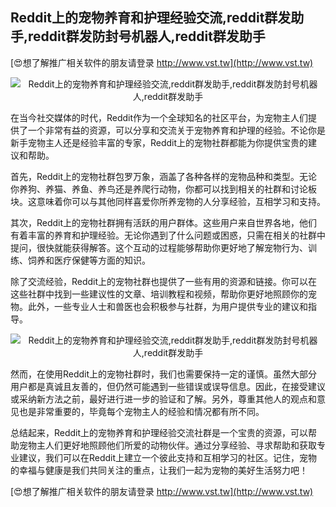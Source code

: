 ## **Reddit上的宠物养育和护理经验交流,reddit群发助手,reddit群发防封号机器人,reddit群发助手**

[😍想了解推广相关软件的朋友请登录 http://www.vst.tw](http://www.vst.tw)

 <center><img src="https://vst.tw/MP4/tuiguang/png/3.png" alt="Reddit上的宠物养育和护理经验交流,reddit群发助手,reddit群发防封号机器人,reddit群发助手"></center>

在当今社交媒体的时代，Reddit作为一个全球知名的社区平台，为宠物主人们提供了一个非常有益的资源，可以分享和交流关于宠物养育和护理的经验。不论你是新手宠物主人还是经验丰富的专家，Reddit上的宠物社群都能为你提供宝贵的建议和帮助。

首先，Reddit上的宠物社群包罗万象，涵盖了各种各样的宠物品种和类型。无论你养狗、养猫、养鱼、养鸟还是养爬行动物，你都可以找到相关的社群和讨论板块。这意味着你可以与其他同样喜爱你所养宠物的人分享经验，互相学习和支持。

其次，Reddit上的宠物社群拥有活跃的用户群体。这些用户来自世界各地，他们有着丰富的养育和护理经验。无论你遇到了什么问题或困惑，只需在相关的社群中提问，很快就能获得解答。这个互动的过程能够帮助你更好地了解宠物行为、训练、饲养和医疗保健等方面的知识。

除了交流经验，Reddit上的宠物社群也提供了一些有用的资源和链接。你可以在这些社群中找到一些建议性的文章、培训教程和视频，帮助你更好地照顾你的宠物。此外，一些专业人士和兽医也会积极参与社群，为用户提供专业的建议和指导。

 <center><img src="https://vst.tw/MP4/tuiguang/png/4.png" alt="Reddit上的宠物养育和护理经验交流,reddit群发助手,reddit群发防封号机器人,reddit群发助手"></center>

然而，在使用Reddit上的宠物社群时，我们也需要保持一定的谨慎。虽然大部分用户都是真诚且友善的，但仍然可能遇到一些错误或误导信息。因此，在接受建议或采纳新方法之前，最好进行进一步的验证和了解。另外，尊重其他人的观点和意见也是非常重要的，毕竟每个宠物主人的经验和情况都有所不同。

总结起来，Reddit上的宠物养育和护理经验交流社群是一个宝贵的资源，可以帮助宠物主人们更好地照顾他们所爱的动物伙伴。通过分享经验、寻求帮助和获取专业建议，我们可以在Reddit上建立一个彼此支持和互相学习的社区。记住，宠物的幸福与健康是我们共同关注的重点，让我们一起为宠物的美好生活努力吧！

[😍想了解推广相关软件的朋友请登录 http://www.vst.tw](http://www.vst.tw)



